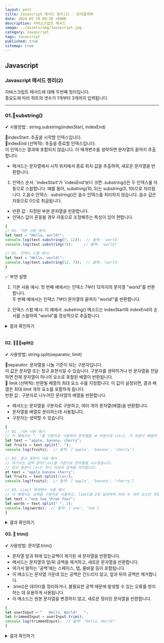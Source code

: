 ```yaml
---
layout: post
title: Javascript 메서드 정리(2) - 문자열객체
date: 2024-05-10 09:30 +0900
description: 자바스크립트 메서드 
image: ../assets/img/Javascript.jpg
category: Javascript
tags: Javascript
published: true
sitemap: true
---
```


## Javascript

### Javascript 메서드 정리(2)
자바스크립트 메서드에 대해 두번째 정리입니다. <br>
중요도에 따라 하트의 갯수가 1개부터 3개까지 입력됩니다.<br>

<hr>

### 01.💛substring()

✔ 사용방법 : string.substring(indexStart, indexEnd)<br>

📍indexStart: 추출을 시작할 인덱스입니다. <br>
📍indexEnd (선택적): 추출을 종료할 인덱스입니다. <br>
이 인덱스는 결과에 포함되지 않습니다. 이 매개변수를 생략하면 문자열의 끝까지 추출합니다.<br>

- 메서드는 문자열에서 시작 위치에서 종료 위치 값을 추출하여, 새로운 문자열을 반환합니다.
1. 인덱스 순서: 'indexStart'가 'indexEnd'보다 크면 .substring()은 두 인덱스를 자동으로 스왑합니다.
예를 들어, substring(10, 5)는 substring(5, 10)으로 처리됩니다.
2.음수 인덱스: .substring()은 음수 인덱스를 처리하지 않습니다. 음수 값은 자동으로 0으로 취급됩니다.
- 반환 값 : 지정된 부분 문자열을 반환합니다.
- 인덱스 값이 혼동될 경우 자동으로 조정해주는 특성이 있어 편합니다.

````javascript
{
// 01. 기본 사용 예시:
let text = "Hello, world!";
console.log(text.substring(7, 12));  // 출력: 'world'
console.log(text.substring(7));     // 출력: 'world!'

// 02. 인덱스 스왑 예시:
let text = "Hello, world!";
console.log(text.substring(12, 7));  // 출력: 'world'
}
````
✅ 부연 설명<br>
1. 기본 사용 예시:
첫 번째 예에서는 인덱스 7부터 12까지의 문자열 "world"를 반환합니다.<br>
두 번째 예에서는 인덱스 7부터 문자열의 끝까지 "world!"를 반환합니다.<br>

2. 인덱스 스왑 예시:
이 예에서 .substring() 메소드는 indexStart와 indexEnd의 순서를 스왑하여 "world"를 정상적으로 추출합니다.<br>


<details>
<summary>결과 확인하기</summary>
<div>
'world'<br>
'world!'<br>
'world'<br>
</div>
</details>

<br>

#### 02. 💛💛💛split()
✔ 사용방법: string.split(separator, limit)

📍separator: 문자열을 나눌 기준이 되는 구분자입니다.<br>
이 값은 문자열 또는 정규 표현식일 수 있습니다. 구분자를 생략하거나 빈 문자열을 전달하면 전체 문자열이 하나의 요소로 포함된 배열이 반환됩니다.
<br>
📍 limit (선택적): 반환될 배열의 최대 요소 수를 지정합니다. 이 값이 설정되면, 결과 배열은 최대 limit 개의 요소를 포함하게 됩니다.<br>
반환 값 : 구분자로 나누어진 문자열의 배열을 반환합니다.
<br>

- 메서드는 문자열을 구분자로 구분하고, 여러 개의 문자열(배열)을 반환합니다.
- 문자열을 배열로 분리하는데 사용됩니다.
- 구분자는 생략할 수 있습니다.

````javascript
{
// 01. 기본 사용 예시
// 이 예에서는 ", "를 구분자로 사용하여 문자열을 세 부분으로 나누고, 각 부분이 배열의 요소가 됩니다.
let text = "apple, banana, cherry";
let fruits = text.split(", ");
console.log(fruits);  // 출력: ['apple', 'banana', 'cherry']

// 02. 정규 표현식 사용 예시
// 여기서는 공백 문자(\s+)를 기준으로 문자열을 나누었습니다.
// 정규 표현식 /s+는 하나 이상의 공백을 의미합니다.
et text = "apple banana cherry";
let fruits = text.split(/\s+/);
console.log(fruits);  // 출력: ['apple', 'banana', 'cherry']

// 03. Limit 매개변수 사용 예시
// 이 예에서는 공백을 구분자로 사용하고, limit을 2로 설정하여 최대 두 개의 요소만 포함하는 배열을 생성합니다.
let text = "one two three four";
let words = text.split(" ", 2);
console.log(words);  // 출력: ['one', 'two']
}
````

<details>
<summary>결과 확인하기</summary>
<div>
['apple', 'banana', 'cherry'] ['apple', 'banana', 'cherry'] ['one', 'two']
</div>
</details>

#### 03. 💛 trim()
✔ 사용방법: 문자열.trim()
- 문자열 앞과 뒤에 있는공백이 제거된 새 문자열을 반환합니다.
- 메서드는 문자열의 앞/뒤 공백을 제거하고, 새로운 문자열을 반환합니다.
- 여기서 말하는 '공백'에는 스페이스, 탭, 줄바꿈 등이 포함됩니다.
- 이 메소드는 문자열 가운데 있는 공백은 건드리지 않고, 앞과 뒤의 공백만 제거합니다.
- .trim()은 데이터를 정리하거나, 불필요한 공백 때문에 발생할 수 있는 오류를 방지하는 데 유용하게 사용됩니다.
- 이 메소드는 원본 문자열을 변경하지 않고, 새로운 정리된 문자열을 반환합니다.


````javascript
{
let userInput = "   Hello, World!   ";
let trimmedInput = userInput.trim();
console.log(trimmedInput);  // 출력: "Hello, World!"
}
````

<details>
<summary>결과 확인하기</summary>
<div>
Hello, World!
</div>
</details>
